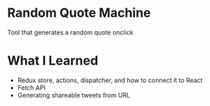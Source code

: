 # Random Quote Machine
Tool that generates a random quote onclick

# What I Learned
* Redux store, actions, dispatcher, and how to connect it to React
* Fetch API
* Generating shareable tweets from URL

